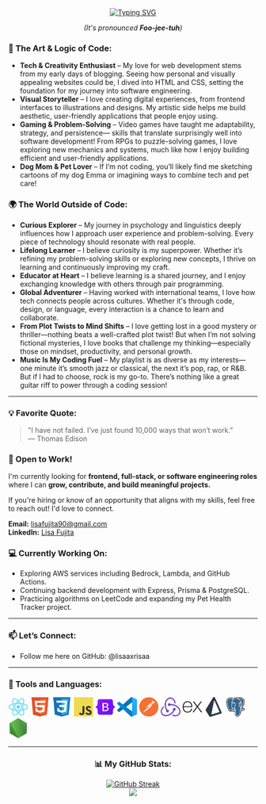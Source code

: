 <div align="center">
  <a href="https://git.io/typing-svg">
    <img src="https://readme-typing-svg.demolab.com?font=Fira+Code&weight=500&size=40&pause=1000&multiline=true&width=950&height=60&lines=Hello+World!+My+name+is+Lisa+Fujita+&color=D8DEE9&background=2E3440&center=true" 
    alt="Typing SVG" />
  </a>
  <br>
  <p><em>(It's pronounced <strong>Foo-jee-tuh</strong>)</em></p>
</div>

<h3>🌟 The Art & Logic of Code:</h3>
<ul>
  <li><strong>Tech & Creativity Enthusiast</strong> – My love for web development stems from my early days of blogging. Seeing how personal and visually appealing websites could be, I dived into HTML and CSS, setting the foundation for my journey into software engineering.</li>

  <li><strong>Visual Storyteller</strong> – I love creating digital experiences, from frontend interfaces to illustrations and designs. My artistic side helps me build aesthetic, user-friendly applications that people enjoy using.</li>

  <li><strong>Gaming & Problem-Solving</strong> – Video games have taught me adaptability, strategy, and persistence— skills that translate surprisingly well into software development! From RPGs to puzzle-solving games, I love exploring new mechanics and systems, much like how I enjoy building efficient and user-friendly applications.</li>  

  <li><strong>Dog Mom & Pet Lover</strong> – If I’m not coding, you’ll likely find me sketching cartoons of my dog Emma or imagining ways to combine tech and pet care!</li>  
</ul>


<h3>🌍 The World Outside of Code:</h3>
<ul>
  <li><strong>Curious Explorer</strong> – My journey in psychology and linguistics deeply influences how I approach user experience and problem-solving. Every piece of technology should resonate with real people.</li>
  
  <li><strong>Lifelong Learner</strong> – I believe curiosity is my superpower. Whether it’s refining my problem-solving skills or exploring new concepts, I thrive on learning and continuously improving my craft.</li>
  
  <li><strong>Educator at Heart</strong> – I believe learning is a shared journey, and I enjoy exchanging knowledge with others through pair programming.</li>
  
  <li><strong>Global Adventurer</strong> – Having worked with international teams, I love how tech connects people across cultures. Whether it's through code, design, or language, every interaction is a chance to learn and collaborate.</li>

  <li><strong>From Plot Twists to Mind Shifts</strong> – I love getting lost in a good mystery or thriller—nothing beats a well-crafted plot twist! But when I’m not solving fictional mysteries, I love books that challenge my thinking—especially those on mindset, productivity, and personal growth.</li>
  
  <li><strong>Music Is My Coding Fuel</strong> – My playlist is as diverse as my interests—one minute it’s smooth jazz or classical, the next it’s pop, rap, or R&B. But if I had to choose, rock is my go-to. There’s nothing like a great guitar riff to power through a coding session! </li>
</ul>

<hr>

<h3>💡 Favorite Quote:</h3>
<blockquote>
  "I have not failed. I’ve just found 10,000 ways that won’t work."  
  <br>— Thomas Edison
</blockquote>

### 🚀 Open to Work!
I'm currently looking for **frontend, full-stack, or software engineering roles** where I can **grow, contribute, and build meaningful projects.**  

If you're hiring or know of an opportunity that aligns with my skills, feel free to reach out! I'd love to connect.  

**Email:** [lisafujita90@gmail.com](mailto:lisafujita90@gmail.com)  
**LinkedIn:** [Lisa Fujita](https://www.linkedin.com/in/lisa-fujita/)  


<h3>💻 Currently Working On:</h3>
<ul>
  <li>Exploring AWS services including Bedrock, Lambda, and GitHub Actions.</li>
  <li>Continuing backend development with Express, Prisma & PostgreSQL.</li>
  <li>Practicing algorithms on LeetCode and expanding my Pet Health Tracker project.</li>
</ul>

---

### 📫 Let’s Connect:
<ul>
  <li>Follow me here on GitHub: @lisaaxrisaa</li>
</ul>


<hr>


<div>
 <h3>🚀 Tools and Languages:</h3>
<p align="left">
  <img src="https://github.com/devicons/devicon/blob/master/icons/react/react-original.svg" width="40" height="40" />
  <img src="https://github.com/devicons/devicon/blob/master/icons/html5/html5-original.svg" width="40" height="40" />
  <img src="https://github.com/devicons/devicon/blob/master/icons/css3/css3-original.svg" width="40" height="40" />
  <img src="https://github.com/devicons/devicon/blob/master/icons/javascript/javascript-original.svg" width="40" height="40" />
  <img src="https://github.com/devicons/devicon/blob/master/icons/bootstrap/bootstrap-original.svg" width="40" height="40" />
  <img src="https://github.com/devicons/devicon/blob/master/icons/vscode/vscode-original.svg" width="40" height="40" />
  <img src="https://github.com/devicons/devicon/blob/master/icons/postman/postman-original.svg" width="40" height="40" />
  <img src="https://github.com/devicons/devicon/blob/master/icons/redux/redux-original.svg" width="40" height="40" />
  <img src="https://raw.githubusercontent.com/devicons/devicon/ca28c779441053191ff11710fe24a9e6c23690d6/icons/express/express-original.svg" width="40" height="40" />
  <img src="https://raw.githubusercontent.com/devicons/devicon/master/icons/prisma/prisma-original.svg" width="40" height="40" />
  <img src="https://raw.githubusercontent.com/devicons/devicon/ca28c779441053191ff11710fe24a9e6c23690d6/icons/postgresql/postgresql-original.svg" width="40" height="40" />
  <img src="https://raw.githubusercontent.com/devicons/devicon/ca28c779441053191ff11710fe24a9e6c23690d6/icons/nodejs/nodejs-original.svg" width="40" height="40" />
</p>


</div>

<hr>

<div align="center">
 <div align="center">
  <h3>📊 My GitHub Stats:</h3>
  <a href="https://git.io/streak-stats">
    <img src="https://github-readme-streak-stats.herokuapp.com?user=lisaaxrisaa&theme=nord" alt="GitHub Streak" />
  </a>
</div>


<div align="center">
 <img src="https://capsule-render.vercel.app/api?type=waving&color=81A1C1&height=65&section=footer">
</div>

